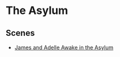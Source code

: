 # The Asylum

## Scenes

* [James and Adelle Awake in the Asylum](../scenes/james-adelle-awake-asylum.md)
